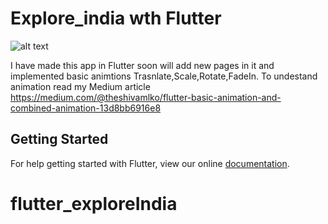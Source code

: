 # Explore_india wth Flutter
![alt text](https://github.com/theshivamlko/flutter_exploreIndia/blob/master/ezgif-4-830f48607f.gif)

I have made this app in Flutter soon will add new pages in it and implemented basic animtions Trasnlate,Scale,Rotate,FadeIn. 
To undestand animation read my Medium article 
https://medium.com/@theshivamlko/flutter-basic-animation-and-combined-animation-13d8bb6916e8

## Getting Started
For help getting started with Flutter, view our online
[documentation](https://flutter.io/).
# flutter_exploreIndia

